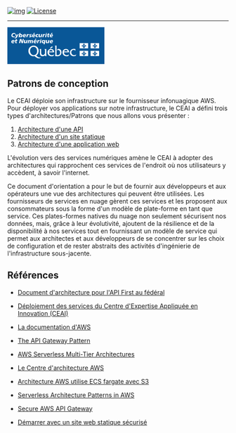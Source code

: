 <!-- ENTETE -->
[![img](https://img.shields.io/badge/Lifecycle-Experimental-339999)](https://www.quebec.ca/gouv/politiques-orientations/vitrine-numeriqc/accompagnement-des-organismes-publics/demarche-conception-services-numeriques)
[![License](https://img.shields.io/badge/Licence-LiLiQ--R-blue)](LICENSE_FR)

---

<div>
    <img src="https://github.com/CQEN-QDCE/.github/blob/main/images/mcn.png">
</div>
<!-- FIN ENTETE -->

## Patrons de conception

Le CEAI déploie son infrastructure sur le fournisseur infonuagique AWS. Pour déployer vos applications sur notre infrastructure, le CEAI a défini trois types d'architectures/Patrons que nous allons vous présenter :

1. [Architecture d'une API](./architecture_api.md)
2. [Architecture d'un site statique](./architecture_site_statique.md)
3. [Architecture d'une application web](./architecture_application_web.md)

L'évolution vers des services numériques amène le CEAI à adopter des architectures qui rapprochent ces services de l'endroit où nos utilisateurs y accèdent, à savoir l'internet. 

Ce document d'orientation a pour le but de fournir aux développeurs et aux opérateurs une vue des architectures qui peuvent être utilisées. Les fournisseurs de services en nuage gèrent ces services et les proposent aux consommateurs sous la forme d'un modèle de plate-forme en tant que service. Ces plates-formes natives du nuage non seulement sécurisent nos données, mais, grâce à leur évolutivité, ajoutent de la résilience et de la disponibilité à nos services tout en fournissant un modèle de service qui permet aux architectes et aux développeurs de se concentrer sur les choix de configuration et de rester abstraits des activités d'ingénierie de l'infrastructure sous-jacente.

## Références

- [Document d'architecture pour l'API First au fédéral](https://wiki.gccollab.ca/images/7/7a/API_First_Architecture_Patterns_EN_Endorsed.docx)

- [Déploiement des services du Centre d'Expertise Appliquée en Innovation (CEAI)](https://github.com/CQEN-QDCE/ceai-cqen-deployments)

- [La documentation d'AWS](https://docs.aws.amazon.com/fr_fr/)

- [The API Gateway Pattern](https://manningbooks.medium.com/the-api-gateway-pattern-cd8af792084)

- [AWS Serverless Multi-Tier Architectures](https://d1.awsstatic.com/whitepapers/AWS_Serverless_Multi-Tier_Architectures.pdf)

- [Le Centre d'architecture AWS](https://aws.amazon.com/fr/architecture/?cards-all.sort-by=item.additionalFields.sortDate&cards-all.sort-order=desc&awsf.content-type=content-type%23reference-arch-diagram%7Ccontent-type%23pattern&awsf.methodology=*all&awsf.tech-category=*all&awsf.industries=*all&awsm.page-cards-all=1)

- [Architecture AWS utilise ECS fargate avec S3](https://github.com/alaeddine-13/ecs-fargate-s3-infrastructure)

- [Serverless Architecture Patterns in AWS](https://waswani.medium.com/serverless-architecture-patterns-in-aws-edeab0e46a32)

- [Secure AWS API Gateway](https://mydeveloperplanet.com/2022/01/25/how-to-secure-aws-api-gateway-with-cognito-user-pool)

- [Démarrer avec un site web statique sécurisé](https://docs.aws.amazon.com/fr_fr/AmazonCloudFront/latest/DeveloperGuide/getting-started-secure-static-website-cloudformation-template.html)






